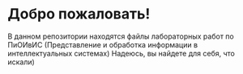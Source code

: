 # Добро пожаловать!
В данном репозитории находятся файлы лабораторных работ по ПиОИвИС
(Представление и обработка информации в интеллектуальных системах)
Надеюсь, вы найдете для себя, что искали)
